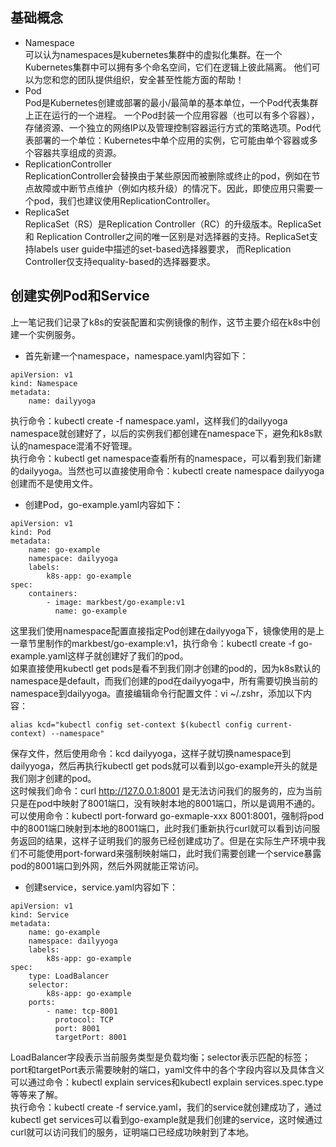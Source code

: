 ## 基础概念
- Namespace  
可以认为namespaces是kubernetes集群中的虚拟化集群。在一个Kubernetes集群中可以拥有多个命名空间，它们在逻辑上彼此隔离。 他们可以为您和您的团队提供组织，安全甚至性能方面的帮助！
- Pod  
Pod是Kubernetes创建或部署的最小/最简单的基本单位，一个Pod代表集群上正在运行的一个进程。
一个Pod封装一个应用容器（也可以有多个容器），存储资源、一个独立的网络IP以及管理控制容器运行方式的策略选项。Pod代表部署的一个单位：Kubernetes中单个应用的实例，它可能由单个容器或多个容器共享组成的资源。
- ReplicationController  
ReplicationController会替换由于某些原因而被删除或终止的pod，例如在节点故障或中断节点维护（例如内核升级）的情况下。因此，即使应用只需要一个pod，我们也建议使用ReplicationController。
- ReplicaSet  
ReplicaSet（RS）是Replication Controller（RC）的升级版本。ReplicaSet 和  Replication Controller之间的唯一区别是对选择器的支持。ReplicaSet支持labels user guide中描述的set-based选择器要求， 而Replication Controller仅支持equality-based的选择器要求。

## 创建实例Pod和Service
上一笔记我们记录了k8s的安装配置和实例镜像的制作，这节主要介绍在k8s中创建一个实例服务。
- 首先新建一个namespace，namespace.yaml内容如下：
```
apiVersion: v1
kind: Namespace
metadata:
    name: dailyyoga
```
执行命令：kubectl create -f namespace.yaml，这样我们的dailyyoga namespace就创建好了，以后的实例我们都创建在namespace下，避免和k8s默认的namespace混淆不好管理。  
执行命令：kubectl get namespace查看所有的namespace，可以看到我们新建的dailyyoga。当然也可以直接使用命令：kubectl create namespace dailyyoga创建而不是使用文件。
- 创建Pod，go-example.yaml内容如下：
```
apiVersion: v1
kind: Pod
metadata:
    name: go-example
    namespace: dailyyoga
    labels:
        k8s-app: go-example
spec:
    containers:
        - image: markbest/go-example:v1
          name: go-example
```
这里我们使用namespace配置直接指定Pod创建在dailyyoga下，镜像使用的是上一章节里制作的markbest/go-example:v1，执行命令：kubectl create -f go-example.yaml这样子就创建好了我们的pod。   
如果直接使用kubectl get pods是看不到我们刚才创建的pod的，因为k8s默认的namespace是default，而我们创建的pod在dailyyoga中，所有需要切换当前的namespace到dailyyoga。直接编辑命令行配置文件：vi ~/.zshr，添加以下内容：
```
alias kcd="kubectl config set-context $(kubectl config current-context) --namespace"
``` 
保存文件，然后使用命令：kcd dailyyoga，这样子就切换namespace到dailyyoga，然后再执行kubectl get pods就可以看到以go-example开头的就是我们刚才创建的pod。  
这时候我们命令：curl http://127.0.0.1:8001 是无法访问我们的服务的，应为当前只是在pod中映射了8001端口，没有映射本地的8001端口，所以是调用不通的。可以使用命令：kubectl port-forward go-exmaple-xxx 8001:8001，强制将pod中的8001端口映射到本地的8001端口，此时我们重新执行curl就可以看到访问服务返回的结果，这样子证明我们的服务已经创建成功了。但是在实际生产环境中我们不可能使用port-forward来强制映射端口，此时我们需要创建一个service暴露pod的8001端口到外网，然后外网就能正常访问。
- 创建service，service.yaml内容如下：
```
apiVersion: v1
kind: Service
metadata:
    name: go-example
    namespace: dailyyoga
    labels:
        k8s-app: go-example
spec:
    type: LoadBalancer
    selector:
        k8s-app: go-example
    ports:
        - name: tcp-8001
          protocol: TCP
          port: 8001
          targetPort: 8001
```
LoadBalancer字段表示当前服务类型是负载均衡；selector表示匹配的标签；port和targetPort表示需要映射的端口，yaml文件中的各个字段内容以及具体含义可以通过命令：kubectl explain services和kubectl explain services.spec.type等等来了解。  
执行命令：kubectl create -f service.yaml，我们的service就创建成功了，通过kubectl get services可以看到go-example就是我们创建的service，这时候通过curl就可以访问我们的服务，证明端口已经成功映射到了本地。

